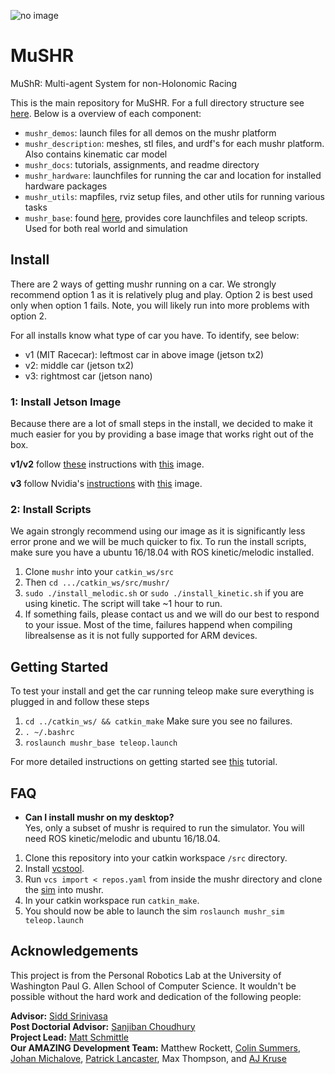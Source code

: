![no image](https://github.com/prl-mushr/mushr/blob/master/header.jpg)
# MuSHR
MuShR: Multi-agent System for non-Holonomic Racing

This is the main repository for MuSHR. For a full directory structure see [here](https://github.com/prl-mushr/mushr/blob/master/mushr_docs/structure.png). Below is a overview of each component:
- `mushr_demos`: launch files for all demos on the mushr platform
- `mushr_description`: meshes, stl files, and urdf's for each mushr platform. Also contains kinematic car model
- `mushr_docs`: tutorials, assignments, and readme directory
- `mushr_hardware`: launchfiles for running the car and location for installed hardware packages
- `mushr_utils`: mapfiles, rviz setup files, and other utils for running various tasks
- `mushr_base`: found [here](https://github.com/prl-mushr/mushr_base), provides core launchfiles and teleop scripts. Used for both real world and simulation

## Install
There are 2 ways of getting mushr running on a car. We strongly recommend option 1 as it is relatively plug and play. Option 2 is best used only when option 1 fails. Note, you will likely run into more problems with option 2.

For all installs know what type of car you have. To identify, see below:
- v1 (MIT Racecar): leftmost car in above image (jetson tx2)
- v2: middle car (jetson tx2)
- v3: rightmost car (jetson nano)

### 1: Install Jetson Image
Because there are a lot of small steps in the install, we decided to make it much easier for you by providing a base image that works right out of the box. 

**v1/v2** follow [these](https://github.com/prl-mushr/mushr/blob/master/mushr_docs/install/robosetup.md) instructions with [this]() image.

**v3** follow Nvidia's [instructions](https://developer.nvidia.com/embedded/learn/get-started-jetson-nano-devkit) with [this]() image.

### 2: Install Scripts
We again strongly recommend using our image as it is significantly less error prone and we will be much quicker to fix. To run the install scripts, make sure you have a ubuntu 16/18.04 with ROS kinetic/melodic installed.  
1. Clone `mushr` into your `catkin_ws/src`  
2. Then `cd .../catkin_ws/src/mushr/`
3. `sudo ./install_melodic.sh` or `sudo ./install_kinetic.sh` if you are using kinetic. The script will take ~1 hour to run.
4. If something fails, please contact us and we will do our best to respond to your issue. Most of the time, failures happend when compiling librealsense as it is not fully supported for ARM devices.

## Getting Started
To test your install and get the car running teleop make sure everything is plugged in and follow these steps
1. `cd ../catkin_ws/ && catkin_make` Make sure you see no failures.
2. `. ~/.bashrc` 
3. `roslaunch mushr_base teleop.launch`

For more detailed instructions on getting started see [this](todo) tutorial.

## FAQ

- **Can I install mushr on my desktop?**  
Yes, only a subset of mushr is required to run the simulator. You will need ROS kinetic/melodic and ubuntu 16/18.04. 
1. Clone this repository into your catkin workspace `/src` directory.
2. Install [vcstool](https://github.com/dirk-thomas/vcstool).  
3. Run `vcs import < repos.yaml` from inside the mushr directory and clone the [sim](todo) into mushr. 
4. In your catkin workspace run `catkin_make`. 
5. You should now be able to launch the sim `roslaunch mushr_sim teleop.launch`
## Acknowledgements
This project is from the Personal Robotics Lab at the University of Washington Paul G. Allen School of Computer Science. It wouldn't be possible without the hard work and dedication of the following people:

**Advisor:** [Sidd Srinivasa](https://goodrobot.ai/)  
**Post Doctorial Advisor:** [Sanjiban Choudhury](http://www.sanjibanchoudhury.com/)  
**Project Lead:** [Matt Schmittle](https://schmittlema.github.io/)  
**Our AMAZING Development Team:** Matthew Rockett, [Colin Summers](https://colinxsummers.com/), [Johan Michalove](http://www.johanam.com/), [Patrick Lancaster](https://homes.cs.washington.edu/~planc509/), Max Thompson, and [AJ Kruse](https://www.linkedin.com/in/ajkruse/)
